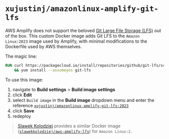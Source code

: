 # `xujustinj/amazonlinux-amplify-git-lfs`

AWS Amplify does not support the beloved [Git Large File Storage (LFS)](https://git-lfs.com/) out of the box.
This custom Docker image adds Git LFS to the `Amazon Linux:2023` image used by Amplify, with minimal modifications to the Dockerfile used by AWS themselves.

The magic line:

```dockerfile
RUN curl https://packagecloud.io/install/repositories/github/git-lfs/script.rpm.sh | bash \
    && yum install --assumeyes git-lfs
```

To use this image:

1. navigate to **Build settings** > **Build image settings**
2. click **Edit**
3. select `Build image` in the **Build image** dropdown menu and enter the reference [`xujustinj/amazonlinux-amplify-git-lfs:2023`](https://hub.docker.com/r/xujustinj/amazonlinux-amplify-git-lfs)
4. click **Save**
5. redeploy

> [Slawek Kolodziej](https://github.com/slawekkolodziej/aws-amplify-lfs) provides a similar Docker image ([`slawekkolodziej/aws-amplify-lfs`](https://hub.docker.com/r/slawekkolodziej/aws-amplify-lfs)) for `Amazon Linux:2`.
